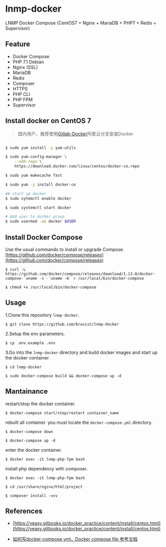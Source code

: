 # lnmp-docker

LNMP Docker Compose (CentOS7 + Nginx + MariaDB + PHP7 + Redis + Supervisor)


## Feature

- Docker Compose
- PHP 7.1 Debian
- Nginx (SSL)
- MariaDB
- Redis
- Composer
- HTTPS
- PHP CLI
- PHP FPM
- Supervisor



## Install docker on CentOS 7

> 国内用户，推荐使用[Gitlab-Docker](https://github.com/bravist/gitlab-docker/tree/aliyun)阿里云分支安装Docker 


```bash

$ sudo yum install -y yum-utils

$ sudo yum-config-manager \
    --add-repo \
    https://download.docker.com/linux/centos/docker-ce.repo

$ sudo yum makecache fast

$ sudo yum -y install docker-ce

## start up docker
$ sudo sytemctl enable docker

$ sudo systemctl start docker

# Add user to docker group
$ sudo usermod -aG docker $USER

```
## Install Docker Compose

Use the usual commands to install or upgrade Compose. [https://github.com/docker/compose/releases](https://github.com/docker/compose/releases) 
 

```
$ curl -L https://github.com/docker/compose/releases/download/1.13.0/docker-compose-`uname -s`-`uname -m` > /usr/local/bin/docker-compose

$ chmod +x /usr/local/bin/docker-compose
```

## Usage

1.Clone this repository `lnmp-docker`.

```
$ git clone https://github.com/bravist/lnmp-docker
```

2.Setup the env parameters.

```
$ cp .env.example .env
```


3.Go into the `lnmp-docker` directory and build docker images and start up the docker container

```
$ cd lnmp-docker

$ sudo docker-compose build && docker-compose up -d
```




## Mantainance

restart/stop the docker container.

```
$ docker-compose start/stop/restart container_name

```

rebuilt all container. you must locate the `docker-compose.yml` directory.

```
$ docker-compose down

$ docker-compose up -d
```


enter the docker container.

```
$ docker exec -it lnmp-php-fpm bash
```


install php dependency with composer.

```
$ docker exec -it lnmp-php-fpm bash

$ cd /usr/share/nginx/html/project

$ composer install -vvv
```



## References

- [https://yeasy.gitbooks.io/docker_practice/content/install/centos.html](https://yeasy.gitbooks.io/docker_practice/content/install/centos.html)

- [如何写docker-compose.yml，Docker compose file 参考文档](https://deepzz.com/post/docker-compose-file.html)
